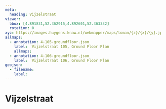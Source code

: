 ```yaml
---
meta:
  heading: Vijzelstraat
viewer:
  bbox: [4.891831,52.362915,4.892601,52.363332]
  rotation: 0
xyz: https://images.huygens.knaw.nl/webmapper/maps/loman/{z}/{x}/{y}.jpeg
allmaps:
  - annotation: 4-105-groundfloor.json
    label:  Vijzelstraat 105, Ground Floor Plan
    allmaps:
  - annotation: 4-106-groundfloor.json
    label:  Vijzelstraat 106, Ground Floor Plan
geojson: 
  - filename: 
    label: 
---
```

# Vijzelstraat

